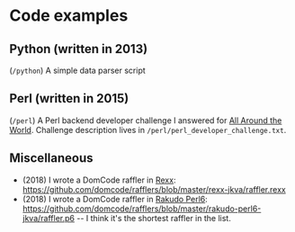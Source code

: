 # Code examples

## Python (written in 2013)

(`/python`) A simple data parser script

## Perl (written in 2015)

(`/perl`) A Perl backend developer challenge I answered for [All Around the World](https://allaroundtheworld.fr). Challenge description lives in `/perl/perl_developer_challenge.txt`.

## Miscellaneous

* (2018) I wrote a DomCode raffler in [Rexx](https://en.wikipedia.org/wiki/Rexx): https://github.com/domcode/rafflers/blob/master/rexx-jkva/raffler.rexx
* (2018) I wrote a DomCode raffler in [Rakudo Perl6](https://en.wikipedia.org/wiki/Rakudo): https://github.com/domcode/rafflers/blob/master/rakudo-perl6-jkva/raffler.p6 -- I think it's the shortest raffler in the list.
